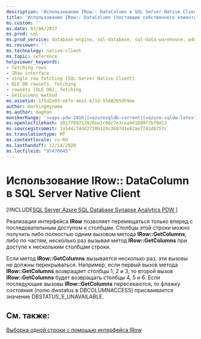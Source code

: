 ```yaml
---
description: 'Использование IRow:: DataColumn в SQL Server Native Client'
title: 'Использование IRow:: DataColumn (поставщик собственного клиента OLE DB)'
ms.custom: ''
ms.date: 03/06/2017
ms.prod: sql
ms.prod_service: database-engine, sql-database, sql-data-warehouse, pdw
ms.reviewer: ''
ms.technology: native-client
ms.topic: reference
helpviewer_keywords:
- fetching rows
- IRow interface
- single row fetching [SQL Server Native Client]
- OLE DB rowsets, fetching
- rowsets [OLE DB], fetching
- GetColumns method
ms.assetid: 1f5d2e03-e6fe-4ea1-b71d-55d02b5d59ae
author: markingmyname
ms.author: maghan
monikerRange: '>=aps-pdw-2016||=azuresqldb-current||=azure-sqldw-latest||>=sql-server-2016||>=sql-server-linux-2017||=azuresqldb-mi-current'
ms.openlocfilehash: 101f709213920ee1c06c7e3cea9d1689f7bf0d13
ms.sourcegitcommit: 1a544cf4dd2720b124c3697d1e62ae7741db757c
ms.translationtype: MT
ms.contentlocale: ru-RU
ms.lasthandoff: 12/14/2020
ms.locfileid: "97476045"
---
```

# <a name="using-irowgetcolumns-in-sql-server-native-client"></a>Использование IRow:: DataColumn в SQL Server Native Client
[!INCLUDE[SQL Server Azure SQL Database Synapse Analytics PDW ](../../includes/applies-to-version/sql-asdb-asdbmi-asa-pdw.md)]

  Реализация интерфейса **IRow** позволяет перемещаться только вперед с последовательным доступом к столбцам. Столбцы этой строки можно получить либо полностью одним вызовом метода **IRow::GetColumns**, либо по частям, несколько раз вызывая метод **IRow::GetColumns** при доступе к нескольким столбцам строки.  
  
 Если метод **IRow::GetColumns** вызывается несколько раз, эти вызовы не должны перекрываться. Например, если первый вызов метода **IRow::GetColumns** возвращает столбцы 1, 2 и 3, то второй вызов **IRow::GetColumns** будет возвращать столбцы 4, 5 и 6. Если последующие вызовы **IRow::GetColumns** пересекаются, то флажку состояния (полю dwstatus в DBCOLUMNACCESS) присваивается значение DBSTATUS_E_UNAVAILABLE.  
  
## <a name="see-also"></a>См. также:  
 [Выборка одной строки с помощью интерфейса IRow](../../relational-databases/native-client-ole-db-rowsets/fetching-a-single-row-with-irow.md)  
  
  
